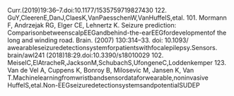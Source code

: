 Curr.(2019)19:36–7.doi:10.1177/1535759719827430 122. GuY,CleerenE,DanJ,ClaesK,VanPaesschenW,VanHuffelS,etal.
101. Mormann F, Andrzejak RG, Elger CE, Lehnertz K. Seizure prediction: ComparisonbetweenscalpEEGandbehind-the-earEEGfordevelopmentof
the long and winding road. Brain. (2007) 130:314–33. doi: 10.1093/ awearableseizuredetectionsystemforpatientswithfocalepilepsy.Sensors.
brain/awl241 (2018)18:29.doi:10.3390/s18010029
102. MeiselC,ElAtracheR,JacksonM,SchubachS,UfongeneC,Loddenkemper 123. Van de Vel A, Cuppens K, Bonroy B, Milosevic M, Jansen K, Van
T.Machinelearningfromwristbandsensordataforwearable,noninvasive HuffelS,etal.Non-EEGseizuredetectionsystemsandpotentialSUDEP